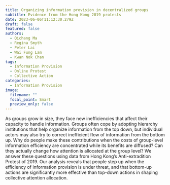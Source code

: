 ```yaml
---
title: Organizing information provision in decentralized groups
subtitle: Evidence from the Hong Kong 2019 protests
date: 2023-06-06T11:12:30.279Z
draft: false
featured: false
authors:
  - Qichang Ma
  - Regina Smyth
  - Peter Lai
  - Wai Fung Lam
  - Kwan Nok Chan
tags:
  - Information Provision
  - Online Protest
  - Collective Action
categories:
  - Information Provision
image:
  filename: ""
  focal_point: Smart
  preview_only: false
---
```

As groups grow in size, they face new inefficiencies that affect their capacity to handle information. Groups often cope by adopting hierarchy institutions that help organize information from the top down, but individual actors may also try to correct inefficient flow of information from the bottom up. Why do people make these contributions when the costs of group-level information efficiency are concentrated while its benefits are diffused? Can they actually change how attention is allocated at the group level? We answer these questions using data from Hong Kong’s Anti-extradition Protest of 2019. Our analysis reveals that people step up when the efficiency of information provision is under threat, and that bottom-up actions are significantly more effective than top-down actions in shaping collective attention allocation.